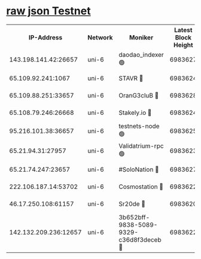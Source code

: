 [raw json Testnet](https://rpc-check.junot.stavr.tech/junot/rpc-junot-result.json)
=


<table><tr><th>IP-Address</th><th>Network</th><th>Moniker</th><th>Latest Block Height</th><th>Earliest Block Height</th><th>Catching Up</th><th>Tx Index</th><th>Voting Power</th><th>Scan Time</th></tr><tr><td>143.198.141.42:26657</td><td>uni-6</td><td>daodao_indexer 🟢</td><td>6983627</td><td>1</td><td>False</td><td>off</td><td>0</td><td>2024-01-12T18:09:12.197983261UTC</td></tr><tr><td>65.109.92.241:1067</td><td>uni-6</td><td>STAVR 🔴</td><td>6983624</td><td>1138541</td><td>False</td><td>on</td><td>6042</td><td>2024-01-12T18:09:04.039100867UTC</td></tr><tr><td>65.109.88.251:33657</td><td>uni-6</td><td>OranG3cluB 🔴</td><td>6983628</td><td>1138541</td><td>False</td><td>on</td><td>11</td><td>2024-01-12T18:09:14.650513282UTC</td></tr><tr><td>65.108.79.246:26668</td><td>uni-6</td><td>Stakely.io 🔴</td><td>6983624</td><td>1570872</td><td>False</td><td>on</td><td>1358933</td><td>2024-01-12T18:09:04.357833471UTC</td></tr><tr><td>95.216.101.38:36657</td><td>uni-6</td><td>testnets-node 🟢</td><td>6983625</td><td>1615130</td><td>False</td><td>on</td><td>0</td><td>2024-01-12T18:09:06.833404173UTC</td></tr><tr><td>65.21.94.31:27957</td><td>uni-6</td><td>Validatrium-rpc 🟢</td><td>6983623</td><td>2943363</td><td>False</td><td>on</td><td>0</td><td>2024-01-12T18:09:01.655889055UTC</td></tr><tr><td>65.21.74.247:23657</td><td>uni-6</td><td>#SoloNation 🔴</td><td>6983627</td><td>5208001</td><td>False</td><td>on</td><td>112</td><td>2024-01-12T18:09:11.337218346UTC</td></tr><tr><td>222.106.187.14:53702</td><td>uni-6</td><td>Cosmostation 🔴</td><td>6983622</td><td>5344501</td><td>False</td><td>on</td><td>110003</td><td>2024-01-12T18:08:59.197831897UTC</td></tr><tr><td>46.17.250.108:61157</td><td>uni-6</td><td>Sr20de 🔴</td><td>6983620</td><td>6419777</td><td>False</td><td>on</td><td>37</td><td>2024-01-12T18:08:54.283595694UTC</td></tr><tr><td>142.132.209.236:12657</td><td>uni-6</td><td>3b652bff-9838-5089-9329-c36d8f3deceb 🔴</td><td>6983622</td><td>6981280</td><td>False</td><td>on</td><td>157563</td><td>2024-01-12T18:08:57.734157863UTC</td></tr></table>